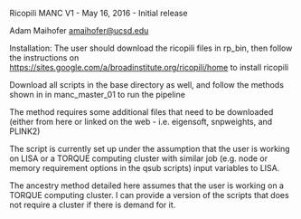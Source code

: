 Ricopili MANC
V1 - May 16, 2016 - Initial release 

Adam Maihofer 
amaihofer@ucsd.edu

Installation:
The user should download the ricopili files in rp_bin, then follow the instructions on
https://sites.google.com/a/broadinstitute.org/ricopili/home to install ricopili

Download all scripts in the base directory as well, and follow the methods shown in in manc_master_01
to run the pipeline

The method requires some additional files that need to be downloaded (either from here or linked on the web - i.e. eigensoft, snpweights, and PLINK2)

The script is currently set up under the assumption that the user is working on LISA or a TORQUE computing cluster with similar job (e.g. node or memory requirement options in the qsub scripts) input variables to LISA.

The ancestry method detailed here assumes that the user is working on a TORQUE computing cluster. I can provide a version of the scripts that does not require a cluster if there is demand for it.

